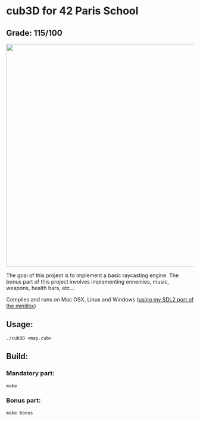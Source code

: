 
# cub3D for 42 Paris School

## Grade: 115/100

<img src="https://media3.giphy.com/media/E73ie2IbznZ72XngSH/giphy.gif" width="800" height="600" />

The goal of this project is to implement a basic raycasting engine.
The bonus part of this project involves implementing ennemies, music, weapons, health bars, etc...

Compiles and runs on Mac OSX, Linux and Windows ([using my SDL2 port of the minilibx](https://github.com/Dirty-No/minilibx_windows))

## Usage:
    ./cub3D <map.cub>

## Build:

### Mandatory part:

    make
### Bonus part:

    make bonus
